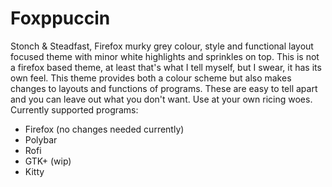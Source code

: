 # Foxppuccin
Stonch &amp; Steadfast, Firefox murky grey colour, style and functional layout focused theme with minor white highlights and sprinkles on top. This is not a firefox based theme, at least that's what I tell myself, but I swear, it has its own feel. This theme provides both a colour scheme but also makes changes to layouts and functions of programs. These are easy to tell apart and you can leave out what you don't want. Use at your own ricing woes.\
Currently supported programs:
- Firefox (no changes needed currently)
- Polybar
- Rofi
- GTK+ (wip)
- Kitty
